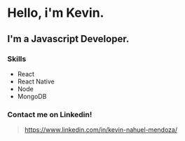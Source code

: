 # Hello, i'm Kevin.
## I'm a Javascript Developer.

### **Skills**
- React
- React Native
- Node
- MongoDB

### **Contact me on Linkedin!**
> https://www.linkedin.com/in/kevin-nahuel-mendoza/